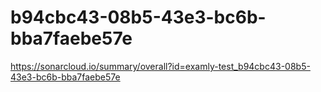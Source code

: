 # b94cbc43-08b5-43e3-bc6b-bba7faebe57e
https://sonarcloud.io/summary/overall?id=examly-test_b94cbc43-08b5-43e3-bc6b-bba7faebe57e
